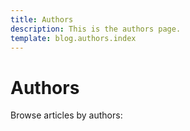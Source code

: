 ```yaml
---
title: Authors
description: This is the authors page. 
template: blog.authors.index
---
```


# Authors

Browse articles by authors:
